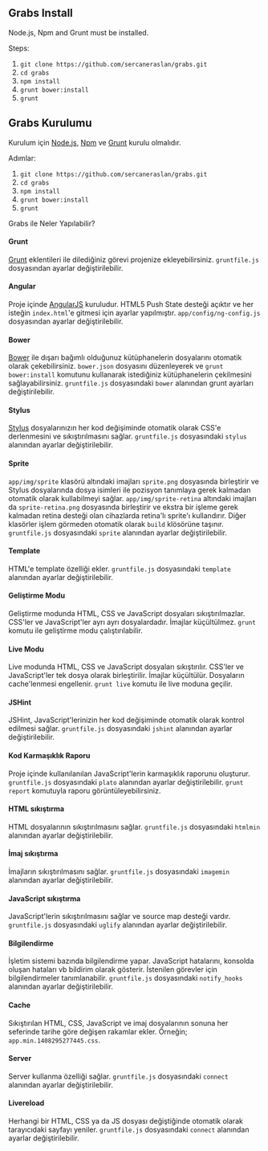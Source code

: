 ## Grabs Install

Node.js, Npm and Grunt must be installed.

Steps:

1. `git clone https://github.com/sercaneraslan/grabs.git`
1. `cd grabs`
1. `npm install`
1. `grunt bower:install`
1. `grunt`

## Grabs Kurulumu

Kurulum için [Node.js](http://nodejs.org), [Npm](https://www.npmjs.org/) ve [Grunt](http://gruntjs.com) kurulu olmalıdır.

Adımlar:

1. `git clone https://github.com/sercaneraslan/grabs.git`
1. `cd grabs`
1. `npm install`
1. `grunt bower:install`
1. `grunt`


Grabs ile Neler Yapılabilir?

#### Grunt

[Grunt](http://www.gruntjs.com/) eklentileri ile dilediğiniz görevi projenize ekleyebilirsiniz. `gruntfile.js` dosyasından ayarlar değiştirilebilir.

#### Angular

Proje içinde [AngularJS](http://angularjs.org) kuruludur. HTML5 Push State desteği açıktır ve her isteğin `index.html`'e gitmesi için ayarlar yapılmıştır. `app/config/ng-config.js` dosyasından ayarlar değiştirilebilir.

#### Bower

[Bower](http://bower.io) ile dışarı bağımlı olduğunuz kütüphanelerin dosyalarını otomatik olarak çekebilirsiniz. `bower.json` dosyasını düzenleyerek ve `grunt bower:install` komutunu kullanarak istediğiniz kütüphanelerin çekilmesini sağlayabilirsiniz. `gruntfile.js` dosyasındaki `bower` alanından grunt ayarları değiştirilebilir.

#### Stylus

[Stylus](http://learnboost.github.io/stylus/) dosyalarınızın her kod değişiminde otomatik olarak CSS'e derlenmesini ve sıkıştırılmasını sağlar. `gruntfile.js` dosyasındaki `stylus` alanından ayarlar değiştirilebilir.

#### Sprite

`app/img/sprite` klasörü altındaki imajları `sprite.png` dosyasında birleştirir ve Stylus dosyalarında dosya isimleri ile pozisyon tanımlaya gerek kalmadan otomatik olarak kullabilmeyi sağlar. `app/img/sprite-retina` altındaki imajları da `sprite-retina.png` dosyasında birleştirir ve ekstra bir işleme gerek kalmadan retina desteği olan cihazlarda retina'lı sprite'ı kullandırır. Diğer klasörler işlem görmeden otomatik olarak `build` klösörüne taşınır. `gruntfile.js` dosyasındaki `sprite` alanından ayarlar değiştirilebilir.

#### Template

HTML'e template özelliği ekler. `gruntfile.js` dosyasındaki `template` alanından ayarlar değiştirilebilir.

#### Geliştirme Modu

Geliştirme modunda HTML, CSS ve JavaScript dosyaları sıkıştırılmazlar. CSS'ler ve JavaScript'ler ayrı ayrı dosyalardadır. İmajlar küçültülmez. `grunt` komutu ile geliştirme modu çalıştırılabilir.

#### Live Modu

Live modunda HTML, CSS ve JavaScript dosyaları sıkıştırılır. CSS'ler ve JavaScript'ler tek dosya olarak birleştirilir. İmajlar küçültülür. Dosyaların cache'lenmesi engellenir. `grunt live` komutu ile live moduna geçilir.

#### JSHint

JSHint, JavaScript'lerinizin her kod değişiminde otomatik olarak kontrol edilmesi sağlar. `gruntfile.js` dosyasındaki `jshint` alanından ayarlar değiştirilebilir.

#### Kod Karmaşıklık Raporu

Proje içinde kullanılanılan JavaScript'lerin karmaşıklık raporunu oluşturur. `gruntfile.js` dosyasındaki `plato` alanından ayarlar değiştirilebilir. `grunt report` komutuyla raporu görüntüleyebilirsiniz.

#### HTML sıkıştırma

HTML dosyalarının sıkıştırılmasını sağlar. `gruntfile.js` dosyasındaki `htmlmin` alanından ayarlar değiştirilebilir.

#### İmaj sıkıştırma

İmajların sıkıştırılmasını sağlar. `gruntfile.js` dosyasındaki `imagemin` alanından ayarlar değiştirilebilir.

#### JavaScript sıkıştırma

JavaScript'lerin sıkıştırılmasını sağlar ve source map desteği vardır. `gruntfile.js` dosyasındaki `uglify` alanından ayarlar değiştirilebilir.

#### Bilgilendirme

İşletim sistemi bazında bilgilendirme yapar. JavaScript hatalarını, konsolda oluşan hataları vb bildirim olarak gösterir. İstenilen görevler için bilgilendirmeler tanımlanabilir. `gruntfile.js` dosyasındaki `notify_hooks` alanından ayarlar değiştirilebilir.

#### Cache

Sıkıştırılan HTML, CSS, JavaScript ve imaj dosyalarının sonuna her seferinde tarihe göre değişen rakamlar ekler. Örneğin; `app.min.1408295277445.css`.

#### Server

Server kullanma özelliği sağlar. `gruntfile.js` dosyasındaki `connect` alanından ayarlar değiştirilebilir.

#### Livereload

Herhangi bir HTML, CSS ya da JS dosyası değiştiğinde otomatik olarak tarayıcıdaki sayfayı yeniler. `gruntfile.js` dosyasındaki `connect` alanından ayarlar değiştirilebilir.
